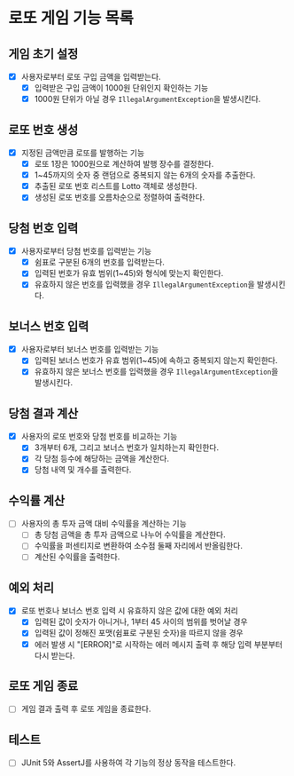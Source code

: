 # 로또 게임 기능 목록

## 게임 초기 설정
- [x] 사용자로부터 로또 구입 금액을 입력받는다.
    - [x] 입력받은 구입 금액이 1000원 단위인지 확인하는 기능
    - [x] 1000원 단위가 아닐 경우 `IllegalArgumentException`을 발생시킨다.

## 로또 번호 생성
- [x] 지정된 금액만큼 로또를 발행하는 기능
    - [x] 로또 1장은 1000원으로 계산하여 발행 장수를 결정한다.
    - [x] 1~45까지의 숫자 중 랜덤으로 중복되지 않는 6개의 숫자를 추출한다.
    - [x] 추출된 로또 번호 리스트를 Lotto 객체로 생성한다.
    - [x] 생성된 로또 번호를 오름차순으로 정렬하여 출력한다.

## 당첨 번호 입력
- [x] 사용자로부터 당첨 번호를 입력받는 기능
    - [x] 쉼표로 구분된 6개의 번호를 입력받는다.
    - [x] 입력된 번호가 유효 범위(1~45)와 형식에 맞는지 확인한다.
    - [x] 유효하지 않은 번호를 입력했을 경우 `IllegalArgumentException`을 발생시킨다.

## 보너스 번호 입력
- [x] 사용자로부터 보너스 번호를 입력받는 기능
    - [x] 입력된 보너스 번호가 유효 범위(1~45)에 속하고 중복되지 않는지 확인한다.
    - [x] 유효하지 않은 보너스 번호를 입력했을 경우 `IllegalArgumentException`을 발생시킨다.

## 당첨 결과 계산
- [x] 사용자의 로또 번호와 당첨 번호를 비교하는 기능
    - [x] 3개부터 6개, 그리고 보너스 번호가 일치하는지 확인한다.
    - [x] 각 당첨 등수에 해당하는 금액을 계산한다.
    - [x] 당첨 내역 및 개수를 출력한다.

## 수익률 계산
- [ ] 사용자의 총 투자 금액 대비 수익률을 계산하는 기능
    - [ ] 총 당첨 금액을 총 투자 금액으로 나누어 수익률을 계산한다.
    - [ ] 수익률을 퍼센티지로 변환하여 소수점 둘째 자리에서 반올림한다.
    - [ ] 계산된 수익률을 출력한다.

## 예외 처리
- [x] 로또 번호나 보너스 번호 입력 시 유효하지 않은 값에 대한 예외 처리
    - [x] 입력된 값이 숫자가 아니거나, 1부터 45 사이의 범위를 벗어날 경우
    - [x] 입력된 값이 정해진 포맷(쉼표로 구분된 숫자)을 따르지 않을 경우
    - [x] 에러 발생 시 "[ERROR]"로 시작하는 에러 메시지 출력 후 해당 입력 부분부터 다시 받는다.

## 로또 게임 종료
- [ ] 게임 결과 출력 후 로또 게임을 종료한다.

## 테스트
- [ ] JUnit 5와 AssertJ를 사용하여 각 기능의 정상 동작을 테스트한다.